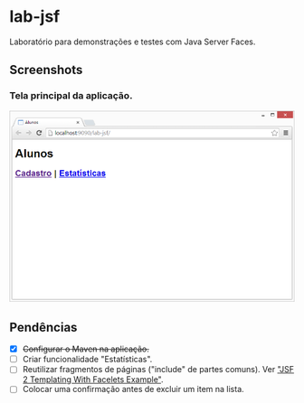 # lab-jsf

Laboratório para demonstrações e testes com Java Server Faces.

## Screenshots

### Tela principal da aplicação.

![](src/site/resources/images/screenshot-01.png)

## Pendências

- [x] ~~Configurar o Maven na aplicação.~~
- [ ] Criar funcionalidade "Estatísticas".
- [ ] Reutilizar fragmentos de páginas ("include" de partes comuns). Ver ["JSF 2 Templating With Facelets Example"](http://www.mkyong.com/jsf2/jsf-2-templating-with-facelets-example/).
- [ ] Colocar uma confirmação antes de excluir um item na lista.
